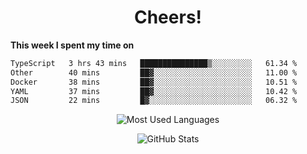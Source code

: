 <h1 align="center">Cheers!</h1>

**This week I spent my time on**
<!--START_SECTION:waka-->

```txt
TypeScript   3 hrs 43 mins   ███████████████▒░░░░░░░░░   61.34 %
Other        40 mins         ██▓░░░░░░░░░░░░░░░░░░░░░░   11.00 %
Docker       38 mins         ██▓░░░░░░░░░░░░░░░░░░░░░░   10.51 %
YAML         37 mins         ██▓░░░░░░░░░░░░░░░░░░░░░░   10.42 %
JSON         22 mins         █▓░░░░░░░░░░░░░░░░░░░░░░░   06.32 %
```

<!--END_SECTION:waka-->

<p align="center"><img src="https://github-readme-stats.vercel.app/api/top-langs/?username=thnkrn&layout=compact&hide=html&theme=tokyonight" alt="Most Used Languages" /></p>

<p align="center"><img src="https://github-readme-stats.vercel.app/api?username=thnkrn&show_icons=true&count_private=true&theme=tokyonight&show=reviews&hide_rank=false&rank_icon=github" alt="GitHub Stats" /></p>

<!-- <p align="center"><a href="https://wakatime.com"><img src="https://wakatime.com/share/@thnkrn/40092326-d1bd-471b-89da-9a7c63939402.png" /></p>
 -->
